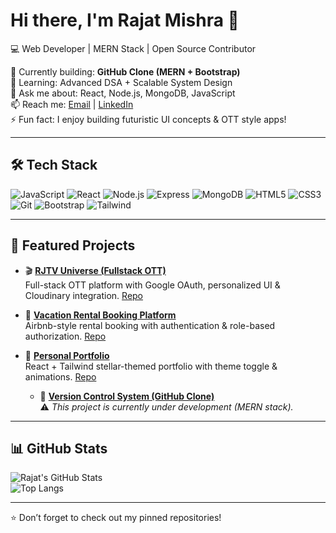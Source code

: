 # Hi there, I'm Rajat Mishra 👋  

💻 Web Developer | MERN Stack | Open Source Contributor  

🔭 Currently building: **GitHub Clone (MERN + Bootstrap)**  
🌱 Learning: Advanced DSA + Scalable System Design  
💬 Ask me about: React, Node.js, MongoDB, JavaScript  
📫 Reach me: [Email](mailto:rajatmishra392003@gmail.com) | [LinkedIn](https://www.linkedin.com/in/mishrarj/)  
⚡ Fun fact: I enjoy building futuristic UI concepts & OTT style apps!  

---

## 🛠 Tech Stack
![JavaScript](https://img.shields.io/badge/-JavaScript-yellow?logo=javascript&logoColor=white&style=flat)
![React](https://img.shields.io/badge/-React-blue?logo=react&logoColor=white&style=flat)
![Node.js](https://img.shields.io/badge/-Node.js-green?logo=node.js&logoColor=white&style=flat)
![Express](https://img.shields.io/badge/-Express-lightgrey?logo=express&logoColor=black&style=flat)
![MongoDB](https://img.shields.io/badge/-MongoDB-darkgreen?logo=mongodb&logoColor=white&style=flat)
![HTML5](https://img.shields.io/badge/-HTML5-orange?logo=html5&logoColor=white&style=flat)
![CSS3](https://img.shields.io/badge/-CSS3-blue?logo=css3&logoColor=white&style=flat)
![Git](https://img.shields.io/badge/-Git-red?logo=git&logoColor=white&style=flat)
![Bootstrap](https://img.shields.io/badge/-Bootstrap-purple?logo=bootstrap&logoColor=white&style=flat)
![Tailwind](https://img.shields.io/badge/-TailwindCSS-0EA5E9?logo=tailwindcss&logoColor=white&style=flat)

---

## 🚀 Featured Projects
- 🎬 **[RJTV Universe (Fullstack OTT)](https://rjtv-universe.onrender.com/)**  
  Full-stack OTT platform with Google OAuth, personalized UI & Cloudinary integration. [Repo](https://github.com/mishraRj/RJTV-Universe)

- 🏡 **[Vacation Rental Booking Platform](https://airbnb-replica-b13p.onrender.com/listings)**  
  Airbnb-style rental booking with authentication & role-based authorization. [Repo](https://github.com/mishraRj/Vacation-Rental-Booking-Platform)

- 🌌 **[Personal Portfolio](https://my-portfolio-three-green-92.vercel.app/)**  
  React + Tailwind stellar-themed portfolio with theme toggle & animations. [Repo](https://github.com/mishraRj/My_Portfolio)

  - 📂 **[Version Control System (GitHub Clone)](https://github.com/mishraRj/Version-Control-System)**  
  ⚠️ *This project is currently under development (MERN stack).*

---

## 📊 GitHub Stats
![Rajat's GitHub Stats](https://github-readme-stats.vercel.app/api?username=mishraRj&show_icons=true&theme=radical)  
![Top Langs](https://github-readme-stats.vercel.app/api/top-langs/?username=mishraRj&layout=compact&theme=radical)

---

⭐️ Don’t forget to check out my pinned repositories!
